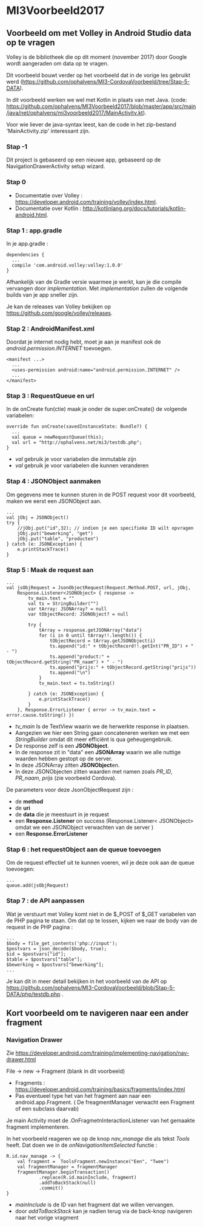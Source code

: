 # MI3Voorbeeld2017
## Voorbeeld om met Volley in Android Studio data op te vragen

Volley is de bibliotheek die op dit moment (november 2017) door
Google wordt aangeraden om data op te vragen.

Dit voorbeeld bouwt verder op het voorbeeld dat in de vorige les
gebruikt werd (https://github.com/ophalvens/MI3-CordovaVoorbeeld/tree/Stap-5-DATA).

In dit voorbeeld werken we wel met Kotlin in plaats van met
Java. (code: https://github.com/ophalvens/MI3Voorbeeld2017/blob/master/app/src/main/java/net/ophalvens/mi3voorbeeld2017/MainActivity.kt).

Voor wie liever de java-syntax leest, kan de code in het zip-bestand 'MainActivity.zip' interessant zijn. 

### Stap -1
Dit project is gebaseerd op een nieuwe app, gebaseerd op de  NavigationDrawerActivity setup wizard.

### Stap 0
* Documentatie over Volley : https://developer.android.com/training/volley/index.html.
* Documentatie over Kotlin : http://kotlinlang.org/docs/tutorials/kotlin-android.html.

### Stap 1 : app.gradle
In je app.gradle :
```
dependencies {
  ...
  compile 'com.android.volley:volley:1.0.0'
}
```
Afhankelijk van de Gradle versie waarmee je werkt, kan je die compile vervangen door *implementation*.
Met *implementation* zullen de volgende builds van je app sneller zijn.

Je kan de releases van Volley bekijken op https://github.com/google/volley/releases.

### Stap 2 : AndroidManifest.xml
Doordat je internet nodig hebt, moet je aan je manifest ook de *android.permission.INTERNET* toevoegen.
```
<manifest ...>
  ... 
  <uses-permission android:name="android.permission.INTERNET" />
  ...
</manifest>
```

### Stap 3 : RequestQueue en url 
In de onCreate fun(ctie) maak je onder de super.onCreate() de volgende
variabelen:

```
override fun onCreate(savedInstanceState: Bundle?) {
  ... 
  val queue = newRequestQueue(this);
  val url = "http://ophalvens.net/mi3/testdb.php";
}
```
 * *val* gebruik je voor variabelen die immutable zijn
 * *val* gebruik je voor variabelen die kunnen veranderen

### Stap 4 : JSONObject aanmaken
Om gegevens mee te kunnen sturen in de POST request voor dit voorbeeld, maken we eerst een JSONObject aan.
```
...
val jObj = JSONObject()
try {
    //jObj.put("id",32); // indien je een specifieke ID wilt opvragen
    jObj.put("bewerking", "get")
    jObj.put("table", "producten")
} catch (e: JSONException) {
    e.printStackTrace()
}
```
### Stap 5 : Maak de request aan
```
...
val jsObjRequest = JsonObjectRequest(Request.Method.POST, url, jObj,
    Response.Listener<JSONObject> { response ->
        tv_main.text = ""
        val ts = StringBuilder("")
        var tArray: JSONArray? = null
        var tObjectRecord: JSONObject? = null

        try {
            tArray = response.getJSONArray("data")
            for (i in 0 until tArray!!.length()) {
                tObjectRecord = tArray.getJSONObject(i)
                ts.append("id:" + tObjectRecord!!.getInt("PR_ID") + " - ")
                ts.append("product:" + tObjectRecord.getString("PR_naam") + " - ")
                ts.append("prijs:" + tObjectRecord.getString("prijs"))
                ts.append("\n")
            }
            tv_main.text = ts.toString()

        } catch (e: JSONException) {
            e.printStackTrace()
        }
    }, Response.ErrorListener { error -> tv_main.text = error.cause.toString() })
```
* *tv_main* Is de TextView waarin we de herwerkte response in plaatsen.
* Aangezien we hier een String gaan concateneren werken we met een *StringBuilder* omdat dit meer efficiënt is qua geheugengebruik.
* De response zelf is een **JSONObject**.
* In de response zit in "data" een **JSONArray** waarin we alle nuttige waarden hebben gestopt op de server.
* In deze JSONArray zitten **JSONObject**en.
* In deze JSONObjecten zitten waarden met namen zoals *PR_ID*, *PR_naam*, *prijs* (zie voorbeeld Cordova).

De parameters voor deze JsonObjectRequest zijn :
* de **method**
* de **uri**
* de **data** die je meestuurt in je request
* een **Response.Listener** on success (Response.Listener< JSONObject> omdat we een JSONObject verwachten van de server )
* een **Response.ErrorListener**

### Stap 6 : het requestObject aan de queue toevoegen
Om de request effectief uit te kunnen voeren, wil je deze ook aan de queue toevoegen: 
```
...
queue.add(jsObjRequest)
```
### Stap 7 : de API aanpassen
Wat je verstuurt met Volley komt niet in de $_POST of $_GET variabelen van de PHP pagina te staan.
Om dat op te lossen, kijken we naar de body van de request in de PHP pagina :
```
...
$body = file_get_contents('php://input');
$postvars = json_decode($body, true);
$id = $postvars["id"];
$table = $postvars["table"];
$bewerking = $postvars["bewerking"];
...
```
Je kan dit in meer detail bekijken in het voorbeeld van de API op https://github.com/ophalvens/MI3-CordovaVoorbeeld/blob/Stap-5-DATA/php/testdb.php .


## Kort voorbeeld om te navigeren naar een ander fragment
### Navigation Drawer
Zie https://developer.android.com/training/implementing-navigation/nav-drawer.html

File -> new -> Fragment (blank in dit voorbeeld)
 * Fragments : https://developer.android.com/training/basics/fragments/index.html
 * Pas eventueel type het van het fragment aan naar een android.app.Fragment. ( De freagmentManager verwacht een Fragment of een subclass daarvab)

Je main Activity moet de .OnFragmetnInteractionListener van het gemaakte fragment implementeren.

In het voorbeeld reageren we op de knop *nav_manage* die als tekst *Tools* heeft. Dat doen we in de *onNavigationItemSelected* functie :
```
R.id.nav_manage -> {
    val fragment =  ToolsFragment.newInstance("Een", "Twee")
    val fragmentManager = fragmentManager
    fragmentManager.beginTransaction()
            .replace(R.id.mainInclude, fragment)
            .addToBackStack(null)
            .commit()
}
```
* *mainInclude* is de ID van het fragment dat we willen vervangen.
* door *addToBackStack* kan je nadien terug via de back-knop navigeren naar het vorige vragment
